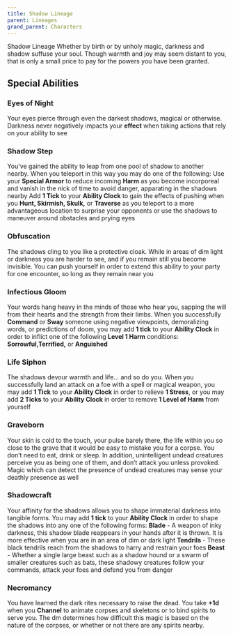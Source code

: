 ```yaml
---
title: Shadow Lineage
parent: Lineages
grand_parent: Characters
---
```


Shadow Lineage
Whether by birth or by unholy magic, darkness and shadow suffuse your soul. Though warmth and joy may seem distant to you, that is only a small price to pay for the powers you have been granted.

## Special Abilities

### Eyes of Night
Your eyes pierce through even the darkest shadows, magical or otherwise. Darkness never negatively impacts your **effect** when taking actions that rely on your ability to see

### Shadow Step
You’ve gained the ability to leap from one pool of shadow to another nearby. When you teleport in this way you may do one of the following:
Use your **Special Armor** to reduce incoming **Harm** as you become incorporeal and vanish in the nick of time to avoid danger, apparating in the shadows nearby
Add **1 Tick** to your **Ability Clock** to gain the effects of pushing when you **Hunt, Skirmish, Skulk,** or **Traverse**  as you teleport to a more advantageous location to surprise your opponents or use the shadows to maneuver around obstacles and prying eyes

### Obfuscation
The shadows cling to you like a protective cloak. While in areas of dim light or darkness you are harder to see, and if you remain still you become invisible. You can push yourself in order to extend this ability to your party for one encounter, so long as they remain near you

### Infectious Gloom
Your words hang heavy in the minds of those who hear you, sapping the will from their hearts and the strength from their limbs. When you successfully **Command** or **Sway** someone using negative viewpoints, demoralizing words, or predictions of doom, you may add **1 tick** to your **Ability Clock** in order to inflict one of the following **Level 1 Harm** conditions: **Sorrowful,Terrified,** or **Anguished**

### Life Siphon
The shadows devour warmth and life… and so do you. When you successfully land an attack on a foe with a spell or magical weapon, you may add **1 Tick** to your **Ability Clock** in order to relieve **1 Stress**, or you may add **2 Ticks** to your **Ability Clock** in order to remove **1 Level of Harm** from yourself

### Graveborn
Your skin is cold to the touch, your pulse barely there, the life within you so close to the grave that it would be easy to mistake you for a corpse. You don’t need to eat, drink or sleep. In addition, unintelligent undead creatures perceive you as being one of them, and don’t attack you unless provoked. Magic which can detect the presence of undead creatures may sense your deathly presence as well

### Shadowcraft
Your affinity for the shadows allows you to shape immaterial darkness into tangible forms. You may add **1 tick** to your **Ability Clock** in order to shape the shadows into any one of the following forms:
**Blade** - A weapon of inky darkness, this shadow blade reappears in your hands after it is thrown. It is more effective when you are in an area of dim or dark light
**Tendrils** - These black tendrils reach from the shadows to harry and restrain your foes
**Beast** - Whether a single large beast such as a shadow hound or a swarm of smaller creatures such as bats, these shadowy creatures follow your commands, attack your foes and defend you from danger

### Necromancy
You have learned the dark rites necessary to raise the dead. You take **+1d** when you **Channel** to animate corpses and skeletons or to bind spirits to serve you. The dm determines how difficult this magic is based on the nature of the corpses, or whether or not there are any spirits nearby.
